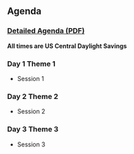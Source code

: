 
## Agenda

### [Detailed Agenda (PDF)](TRES-2020-Agenda.pdf)

**All times are US Central Daylight Savings**

### Day 1 **Theme 1**
-  Session 1

### Day 2 **Theme 2**
- Session 2

### Day 3 **Theme 3**
- Session 3
